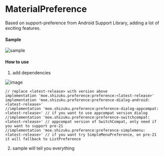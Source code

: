 MaterialPreference
==================

Based on support-preference from Android Support Library, adding a lot of exciting features.

#### Sample

![sample](https://github.com/RikkaW/MaterialPreference/blob/master/art/sample.gif)

#### How to use

1. add dependencies

![image](https://api.bintray.com/packages/rikkaw/MaterialPreference/preference/images/download.svg)

```
// replace <latest-release> with version above
implementation 'moe.shizuku.preference:preference:<latest-release>'
implementation 'moe.shizuku.preference:preference-dialog-android:<latest-release>'
//implementation 'moe.shizuku.preference:preference-dialog-appcompat:<latest-release>' // if you want to use appcompat version dialog
//implementation 'moe.shizuku.preference:preference-switchcompat:<latest-release>' // appcompat version of SwitchCompat, only need if you want to support pre-21
//implementation 'moe.shizuku.preference:preference-simplemenu:<latest-release>' // if you want try SimpleMenuPreference, on pre-21 it will fallback to ListPreference
```
2. sample will tell you everything
